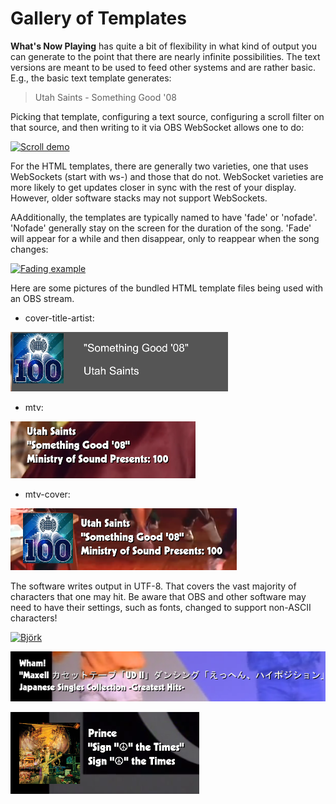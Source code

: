 # Gallery of Templates

**What's Now Playing** has quite a bit of flexibility in what kind of
output you can generate to the point that there are nearly infinite
possibilities. The text versions are meant to be used to feed other
systems and are rather basic. E.g., the basic text template generates:

> Utah Saints - Something Good '08

Picking that template, configuring a text source, configuring a scroll
filter on that source, and then writing to it via OBS WebSocket allows
one to do:

[![Scroll demo](gallery/images/videoloop.webp)](gallery/images/videoloop.webp)

For the HTML templates, there are generally two varieties, one that uses
WebSockets (start with ws-) and those that do not. WebSocket varieties
are more likely to get updates closer in sync with the rest of your
display. However, older software stacks may not support WebSockets.

AAdditionally, the templates are typically named to have 'fade' or
'nofade'. 'Nofade' generally stay on the screen for the duration of the
song. 'Fade' will appear for a while and then disappear, only to
reappear when the song changes:

[![Fading example](gallery/images/mtvfade.webp)](gallery/images/mtvfade.webp)

Here are some pictures of the bundled HTML template files being used
with an OBS stream.

- cover-title-artist:

[![Example cover with just title and artist and solid background Image](gallery/images/cover-title-artist.png)](gallery/images/cover-title-artist.png)

- mtv:

[![Example MTV-style with no publisher Image](gallery/images/mtv-no-publisher.png)](gallery/images/mtv-no-publisher.png)

- mtv-cover:

[![Example MTV-style with cover Image](gallery/images/mtv-with-cover.png)](gallery/images/mtv-with-cover.png)

The software writes output in UTF-8. That covers the vast majority of
characters that one may hit. Be aware that OBS and other software may
need to have their settings, such as fonts, changed to support non-ASCII
characters!

[![Björk](gallery/images/björk.png)](gallery/images/björk.png)

[![WHAM! Ad in Japanese](gallery/images/wham-maxell.png)](gallery/images/wham-maxell.png)

[![Prince Peace Sign](gallery/images/prince-signotimes.png)](gallery/images/prince-signotimes.png)
